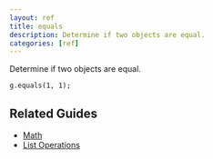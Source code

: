 ```yaml
---
layout: ref
title: equals
description: Determine if two objects are equal.
categories: [ref]
---
```

Determine if two objects are equal.

    g.equals(1, 1);

## Related Guides
- [Math](../guide/math.html)
- [List Operations](../guide/list.html)
